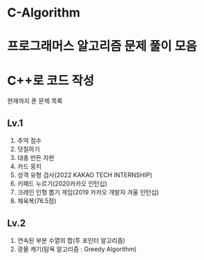 # C-Algorithm

프로그래머스 알고리즘 문제 풀이 모음
===========================
# C++로 코드 작성

현재까지 푼 문제 목록
## Lv.1
1. 추억 점수
2. 덧칠하기
3. 대충 만든 자판
4. 카드 뭉치
5. 성격 유형 검사(2022 KAKAO TECH INTERNSHIP)
6. 키패드 누르기(2020카카오 인턴십)
7. 크레인 인형 뽑기 게임(2019 카카오 개발자 겨울 인턴십)
8. 체육복(76.5점)

## Lv.2
1. 연속된 부분 수열의 합(투 포인터 알고리즘)
2. 광물 캐기(탐욕 알고리즘 : Greedy Algorithm)

